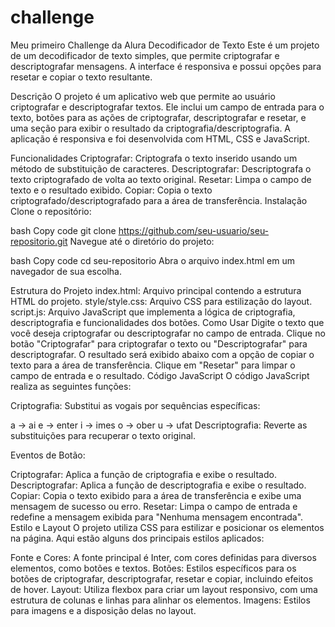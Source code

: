 # challenge
Meu primeiro Challenge da Alura
Decodificador de Texto
Este é um projeto de um decodificador de texto simples, que permite criptografar e descriptografar mensagens. A interface é responsiva e possui opções para resetar e copiar o texto resultante.

Descrição
O projeto é um aplicativo web que permite ao usuário criptografar e descriptografar textos. Ele inclui um campo de entrada para o texto, botões para as ações de criptografar, descriptografar e resetar, e uma seção para exibir o resultado da criptografia/descriptografia. A aplicação é responsiva e foi desenvolvida com HTML, CSS e JavaScript.

Funcionalidades
Criptografar: Criptografa o texto inserido usando um método de substituição de caracteres.
Descriptografar: Descriptografa o texto criptografado de volta ao texto original.
Resetar: Limpa o campo de texto e o resultado exibido.
Copiar: Copia o texto criptografado/descriptografado para a área de transferência.
Instalação
Clone o repositório:

bash
Copy code
git clone https://github.com/seu-usuario/seu-repositorio.git
Navegue até o diretório do projeto:

bash
Copy code
cd seu-repositorio
Abra o arquivo index.html em um navegador de sua escolha.

Estrutura do Projeto
index.html: Arquivo principal contendo a estrutura HTML do projeto.
style/style.css: Arquivo CSS para estilização do layout.
script.js: Arquivo JavaScript que implementa a lógica de criptografia, descriptografia e funcionalidades dos botões.
Como Usar
Digite o texto que você deseja criptografar ou descriptografar no campo de entrada.
Clique no botão "Criptografar" para criptografar o texto ou "Descriptografar" para descriptografar.
O resultado será exibido abaixo com a opção de copiar o texto para a área de transferência.
Clique em "Resetar" para limpar o campo de entrada e o resultado.
Código JavaScript
O código JavaScript realiza as seguintes funções:

Criptografia: Substitui as vogais por sequências específicas:

a → ai
e → enter
i → imes
o → ober
u → ufat
Descriptografia: Reverte as substituições para recuperar o texto original.

Eventos de Botão:

Criptografar: Aplica a função de criptografia e exibe o resultado.
Descriptografar: Aplica a função de descriptografia e exibe o resultado.
Copiar: Copia o texto exibido para a área de transferência e exibe uma mensagem de sucesso ou erro.
Resetar: Limpa o campo de entrada e redefine a mensagem exibida para "Nenhuma mensagem encontrada".
Estilo e Layout
O projeto utiliza CSS para estilizar e posicionar os elementos na página. Aqui estão alguns dos principais estilos aplicados:

Fonte e Cores: A fonte principal é Inter, com cores definidas para diversos elementos, como botões e textos.
Botões: Estilos específicos para os botões de criptografar, descriptografar, resetar e copiar, incluindo efeitos de hover.
Layout: Utiliza flexbox para criar um layout responsivo, com uma estrutura de colunas e linhas para alinhar os elementos.
Imagens: Estilos para imagens e a disposição delas no layout.
